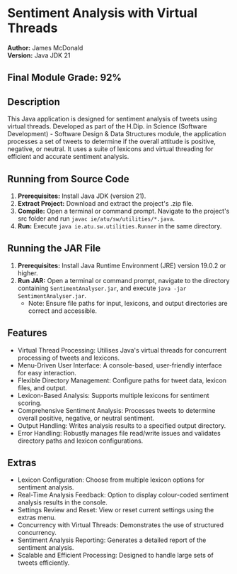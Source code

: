 # Sentiment Analysis with Virtual Threads
**Author:** James McDonald  
**Version:** Java JDK 21

## Final Module Grade: 92%
## Description
This Java application is designed for sentiment analysis of tweets using virtual threads. Developed as part of the H.Dip. in Science (Software Development) - Software Design & Data Structures module, the application processes a set of tweets to determine if the overall attitude is positive, negative, or neutral. It uses a suite of lexicons and virtual threading for efficient and accurate sentiment analysis.

## Running from Source Code
1. **Prerequisites:** Install Java JDK (version 21).
2. **Extract Project:** Download and extract the project's .zip file.
3. **Compile:** Open a terminal or command prompt. Navigate to the project's src folder and run `javac ie/atu/sw/utilities/*.java`.
4. **Run:** Execute `java ie.atu.sw.utilities.Runner` in the same directory.

## Running the JAR File
1. **Prerequisites:** Install Java Runtime Environment (JRE) version 19.0.2 or higher.
2. **Run JAR:** Open a terminal or command prompt, navigate to the directory containing `SentimentAnalyser.jar`, and execute `java -jar SentimentAnalyser.jar`.
   - Note: Ensure file paths for input, lexicons, and output directories are correct and accessible.

## Features
- Virtual Thread Processing: Utilises Java's virtual threads for concurrent processing of tweets and lexicons.
- Menu-Driven User Interface: A console-based, user-friendly interface for easy interaction.
- Flexible Directory Management: Configure paths for tweet data, lexicon files, and output.
- Lexicon-Based Analysis: Supports multiple lexicons for sentiment scoring.
- Comprehensive Sentiment Analysis: Processes tweets to determine overall positive, negative, or neutral sentiment.
- Output Handling: Writes analysis results to a specified output directory.
- Error Handling: Robustly manages file read/write issues and validates directory paths and lexicon configurations.

## Extras
- Lexicon Configuration: Choose from multiple lexicon options for sentiment analysis.
- Real-Time Analysis Feedback: Option to display colour-coded sentiment analysis results in the console.
- Settings Review and Reset: View or reset current settings using the extras menu.
- Concurrency with Virtual Threads: Demonstrates the use of structured concurrency.
- Sentiment Analysis Reporting: Generates a detailed report of the sentiment analysis.
- Scalable and Efficient Processing: Designed to handle large sets of tweets efficiently.
